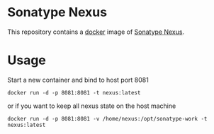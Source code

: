 Sonatype Nexus
==============

This repository contains a [docker](https://docker.io) image of [Sonatype Nexus](http://www.sonatype.org/nexus).


# Usage
Start a new container and bind to host port 8081

```
docker run -d -p 8081:8081 -t nexus:latest
```

or if you want to keep all nexus state on the host machine

```
docker run -d -p 8081:8081 -v /home/nexus:/opt/sonatype-work -t nexus:latest 
```
